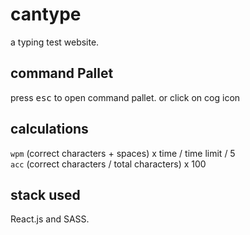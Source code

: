 # cantype
a typing test website.

## command Pallet
press <kbd>esc</kbd> to open command pallet. or click on cog icon

## calculations
`wpm` (correct characters + spaces) x time / time limit / 5 <br>
`acc` (correct characters / total characters) x 100

## stack used
React.js and SASS.
